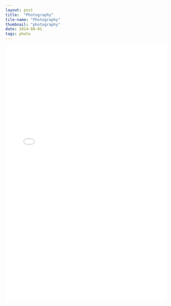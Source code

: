 ```yaml
---
layout: post
title:  "Photography"
tile-name: "Photography"
thumbnail: "photography"
date: 2014-08-01
tags: photo
---
```


<iframe name="target" src="img/photographyGallery/index.html" width="100%" height="800" frameborder="0" scrolling="auto"></iframe>
